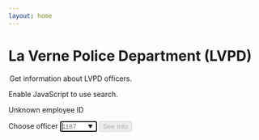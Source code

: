 ```yaml
---
layout: home
---
```


# La Verne Police Department (LVPD)

<form id='search' novalidate class="usa-form">
  <legend class="usa-legend">
    Get information about LVPD officers.
  </legend>
  <noscript>
    <div class="usa-alert usa-alert--error usa-alert--slim">
      <div class="usa-alert__body">
        <p class="usa-alert__text">
          Enable JavaScript to use search.
        </p>
      </div>
    </div>
  </noscript>

  <div id="not-found-error" class="usa-alert usa-alert--error display-none">
    <div class="usa-alert__body">
      <p class="error usa-alert__text">
        Unknown employee ID
      </p>
    </div>
  </div>
  <label class="usa-label" for="id-number">Choose officer</label>
  <input
    class="usa-input"
    id="id-number"
    name="id-number"
    type="text"
    autocomplete="off"
    autocapitalize="off"
    autocorrect="off"
    autofocus="true"
    required="required"
    size=6
    placeholder="1187"
    pattern="\d{3,4}"
    list="lvpd-id-numbers"
  />

  <datalist id="lvpd-id-numbers">
    {% for cop in site.data['us']['ca']['police']['la_verne']['La_Verne_sworn_roster_2022-09-26'] %}
      <option value="{{ cop['EmployeeId'] }}" label="{{ cop['LastName'] }}, {{ cop['GivenName1'] }}"/>
    {% endfor %}
  </datalist>

  <input class="usa-button" type="submit" disabled value="See info" />
</form>

<script>
  const form = document.getElementById('search')
  const idNumberField = form.querySelector('input#id-number')
  const notFoundError = document.getElementById('not-found-error')
  const searchButton = form.querySelector('input[type="submit"]')

  const knownIdNumbers =
    Array.from(document.getElementById('lvpd-id-numbers').options)
    .map(option => option.value)

  function findCop(event) {
    event.preventDefault()

    const idNumber = event.target.querySelector('#id-number').value

    if (knownIdNumbers.includes(idNumber)) {
      const path = `/us/ca/police/la_verne/${idNumber}`
      window.location.assign(path)
    } else {
      notFoundError.classList.remove('display-none')
    }
  }

  function validateIdNumber(event) {
    notFoundError.classList.add('display-none')

    if (idNumberField.validity.valid) {
      searchButton.disabled = false
    } else {
      searchButton.disabled = true
    }
  }

  form.addEventListener('submit', findCop)
  idNumberField.addEventListener('input', validateIdNumber)
</script>
